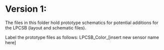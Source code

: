 # Version 1:

The files in this folder hold prototype schematics for potential additions for the LPCSB (layout and schematic files).

Label the prototype files as follows: LPCSB_Color_[insert new sensor name here]
